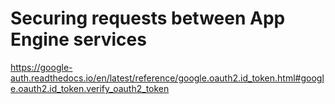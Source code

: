 Securing requests between App Engine services
=============================================


https://google-auth.readthedocs.io/en/latest/reference/google.oauth2.id_token.html#google.oauth2.id_token.verify_oauth2_token
